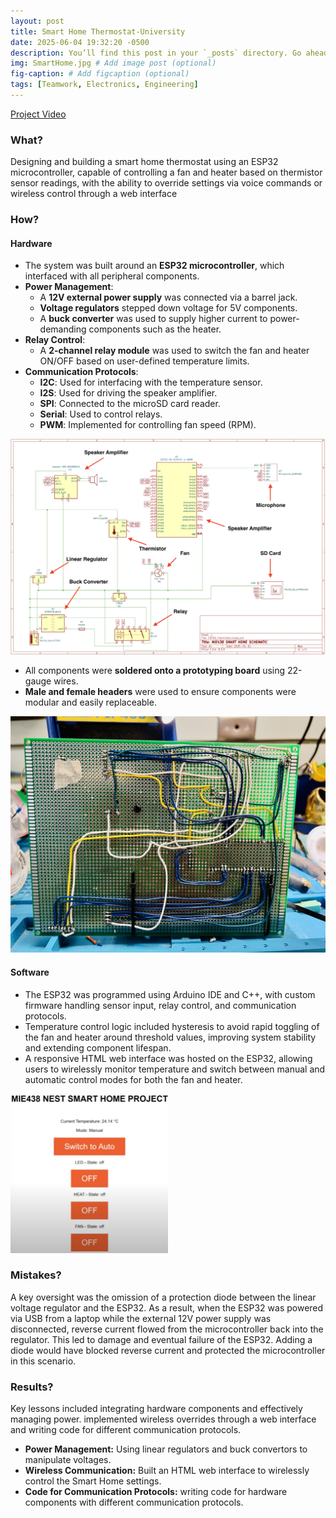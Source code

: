```yaml
---
layout: post
title: Smart Home Thermostat-University
date: 2025-06-04 19:32:20 -0500
description: You’ll find this post in your `_posts` directory. Go ahead and edit it and re-build the site to see your changes. # Add post description (optional)
img: SmartHome.jpg # Add image post (optional)
fig-caption: # Add figcaption (optional)
tags: [Teamwork, Electronics, Engineering]
---
```


[Project Video](https://youtu.be/AboBtPy3Abc?si=dfY4FVKgFEML-8DS)

### What?

Designing and building a smart home thermostat using an ESP32 microcontroller, capable of controlling a fan and heater based on thermistor sensor readings, with the ability to override settings via voice commands or wireless control through a web interface

### How?

#### Hardware

- The system was built around an **ESP32 microcontroller**, which interfaced with all peripheral components.
- **Power Management**:
  - A **12V external power supply** was connected via a barrel jack.
  - **Voltage regulators** stepped down voltage for 5V components.
  - A **buck converter** was used to supply higher current to power-demanding components such as the heater.
- **Relay Control**:
  - A **2-channel relay module** was used to switch the fan and heater ON/OFF based on user-defined temperature limits.
- **Communication Protocols**:
  - **I2C**: Used for interfacing with the temperature sensor.
  - **I2S**: Used for driving the speaker amplifier.
  - **SPI**: Connected to the microSD card reader.
  - **Serial**: Used to control relays.
  - **PWM**: Implemented for controlling fan speed (RPM).

![Smart Home Circuit Diagram](/assets/img/smarthomesch.png)

- All components were **soldered onto a prototyping board** using 22-gauge wires.
- **Male and female headers** were used to ensure components were modular and easily replaceable.

![Smart Home Soldering](/assets/img/SmartHomeSoldering.jpg)

#### Software

- The ESP32 was programmed using Arduino IDE and C++, with custom firmware handling sensor input, relay control, and communication protocols.
- Temperature control logic included hysteresis to avoid rapid toggling of the fan and heater around threshold values, improving system stability and extending component lifespan.
- A responsive HTML web interface was hosted on the ESP32, allowing users to wirelessly monitor temperature and switch between manual and automatic control modes for both the fan and heater.

<img src="/assets/img/smarthomesoftware.png" alt="Description" style="width:50%;">


### Mistakes?

A key oversight was the omission of a protection diode between the linear voltage regulator and the ESP32. As a result, when the ESP32 was powered via USB from a laptop while the external 12V power supply was disconnected, reverse current flowed from the microcontroller back into the regulator. This led to damage and eventual failure of the ESP32. Adding a diode would have blocked reverse current and protected the microcontroller in this scenario.

### Results?

Key lessons included integrating hardware components and effectively managing power. implemented wireless overrides through a web interface and writing code for different communication protocols. 

- **Power Management:** Using linear regulators and buck convertors to manipulate voltages.
- **Wireless Communication:** Built an HTML web interface to wirelessly control the Smart Home settings. 
- **Code for Communication Protocols:** writing code for hardware components with different communication protocols. 



